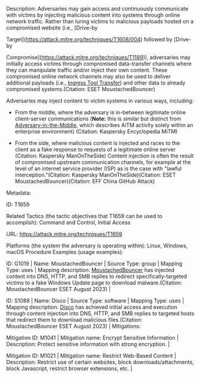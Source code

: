 Description: Adversaries may gain access and continuously communicate with victims by injecting malicious content into systems through online network traffic. Rather than luring victims to malicious payloads hosted on a compromised website (i.e., [Drive-by

Target](https://attack.mitre.org/techniques/T1608/004) followed by [Drive-by

Compromise](https://attack.mitre.org/techniques/T1189)), adversaries may initially access victims through compromised data-transfer channels where they can manipulate traffic and/or inject their own content. These compromised online network channels may also be used to deliver additional payloads (i.e., [Ingress Tool Transfer](https://attack.mitre.org/techniques/T1105)) and other data to already compromised systems.(Citation: ESET MoustachedBouncer)

Adversaries may inject content to victim systems in various ways, including:

* From the middle, where the adversary is in-between legitimate online client-server communications (**Note:** this is similar but distinct from [Adversary-in-the-Middle](https://attack.mitre.org/techniques/T1557), which describes AiTM activity solely within an enterprise environment) (Citation: Kaspersky Encyclopedia MiTM)

* From the side, where malicious content is injected and races to the client as a fake response to requests of a legitimate online server (Citation: Kaspersky ManOnTheSide) Content injection is often the result of compromised upstream communication channels, for example at the level of an internet service provider (ISP) as is the case with "lawful interception."(Citation: Kaspersky ManOnTheSide)(Citation: ESET MoustachedBouncer)(Citation: EFF China GitHub Attack)

Metadata:

ID: T1659

Related Tactics (the tactic objectives that T1659 can be used to accomplish): Command and Control, Initial Access

URL: https://attack.mitre.org/techniques/T1659

Platforms (the system the adversary is operating within): Linux, Windows, macOS Procedure Examples (usage examples):

ID: G1019 | Name: MoustachedBouncer | Source Type: group | Mapping Type: uses | Mapping description: [MoustachedBouncer](https://attack.mitre.org/groups/G1019) has injected content into DNS, HTTP, and SMB replies to redirect specifically-targeted victims to a fake Windows Update page to download malware.(Citation: MoustachedBouncer ESET August 2023) |

ID: S1088 | Name: Disco | Source Type: software | Mapping Type: uses | Mapping description: [Disco](https://attack.mitre.org/software/S1088) has achieved initial access and execution through content injection into DNS, HTTP, and SMB replies to targeted hosts that redirect them to download malicious files.(Citation: MoustachedBouncer ESET August 2023) | Mitigations:

Mitigation ID: M1041 | Mitigation name: Encrypt Sensitive Information | Description: Protect sensitive information with strong encryption. |

Mitigation ID: M1021 | Mitigation name: Restrict Web-Based Content | Description: Restrict use of certain websites, block downloads/attachments, block Javascript, restrict browser extensions, etc. |